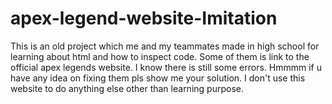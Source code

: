 # apex-legend-website-Imitation
This is an old project which me and my teammates made in high school for learning about html and how to inspect code.
Some of them is link to the official apex legends website.
I know there is still some errors.
Hmmmm if u have any idea on fixing them pls show me your solution.
I don't use this website to do anything else other than learning purpose.
